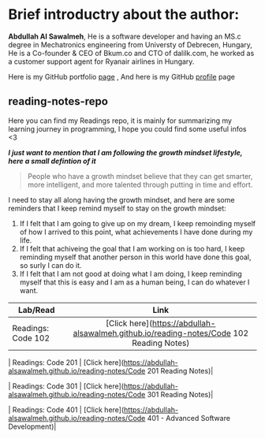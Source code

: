 # Brief introductry about the author:

**Abdullah Al Sawalmeh**, He is a software developer and having an MS.c degree in Mechatronics engineering from Universty of Debrecen, Hungary, He is a Co-founder & CEO of Bkum.co and CTO of dalilk.com, he worked as a customer support agent for Ryanair airlines in Hungary.

Here is my GitHub portfolio [page](https://abdullah-alsawalmeh.github.io/reading-notes/) , And here is my GitHub [profile](https://github.com/Abdullah-AlSawalmeh) page

## reading-notes-repo

Here you can find my Readings repo, it is mainly for summarizing my learning journey in programming, I hope you could find some useful infos &lt;3

**_I just want to mention that I am following the growth mindset lifestyle, here a small defintion of it_**

> People who have a growth mindset believe that they can get smarter, more intelligent, and more talented through putting in time and effort.

I need to stay all along having the growth mindset, and here are some reminders that I keep remind myself to stay on the growth mindset:

1. If I felt that I am going to give up on my dream, I keep remoinding myself of how I arrived to this point, what achievements I have done during my life.
2. If I felt that achiveing the goal that I am working on is too hard, I keep reminding myself that another person in this world have done this goal, so surly I can do it.
3. If I felt that I am not good at doing what I am doing, I keep reminding myself that this is easy and I am as a human being, I can do whatever I want.

| Lab/Read           |                                           Link                                           |
| ------------------ | :--------------------------------------------------------------------------------------: |
| Readings: Code 102 | [Click here](https://abdullah-alsawalmeh.github.io/reading-notes/Code 102 Reading Notes) |

| Readings: Code 201 | [Click here](https://abdullah-alsawalmeh.github.io/reading-notes/Code 201 Reading Notes)|

| Readings: Code 301 | [Click here](https://abdullah-alsawalmeh.github.io/reading-notes/Code 301 Reading Notes)|

| Readings: Code 401 | [Click here](https://abdullah-alsawalmeh.github.io/reading-notes/Code 401 - Advanced Software Development)|



